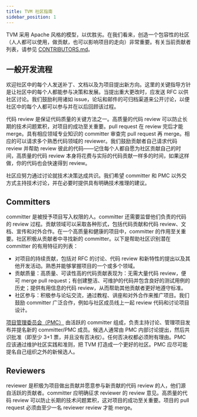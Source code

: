 ```yaml
---
title: TVM 社区指南
sidebar_position: 1
---
```


TVM 采用 Apache 风格的模型，以优胜劣。在我们看来，创造一个包容性的社区（人人都可以使用，做贡献，也可以影响项目的走向）非常重要。有关当前贡献者列表，请参见 [CONTRIBUTORS.md](https://github.com/apache/tvm/blob/main/CONTRIBUTORS.md)。

## 一般开发流程

欢迎社区中的每个人发送补丁、文档以及为项目提出新方向。这里的关键指导方针是让社区中的每个人都能参与决策和发展。当提出重大更改时，应发送 RFC 以供社区讨论。我们鼓励利用诸如 issue，论坛和邮件的可归档渠道来公开讨论，以便社区中的每个人都可以参与并在以后回顾该过程。

代码 review 是保证代码质量的关键方法之一。高质量的代码 review 可以防止长期的技术问题累积，对项目的成功至关重要。pull request 在 review 完后才能 merge。具有相应领域专业知识的 committer 审查完 pull request 再 merge。相应的可以请求多个熟悉代码领域的 reviewer。我们鼓励贡献者自己请求代码 review 并帮助 review 彼此的代码——记住每个人都自愿为社区贡献自己的时间，高质量的代码 review 本身将花费与实际的代码贡献一样多的时间，如果这样做，你的代码也会快速得到 review。

社区应努力通过讨论就技术决策达成共识。我们希望 committer 和 PMC 以外交方式主持技术讨论，并在必要时提供具有明确技术推理的建议。

## Committers

committer 是被授予项目写入权限的人。committer 还需要监督他们负责的代码的 review 过程。贡献领域可以采取各种形式，包括代码贡献和代码 review、文档、宣传和对外合作。在一个高质量和健康的项目中，committer 的作用至关重要。社区积极从贡献者中寻找新的 committer。以下是帮助社区识别潜在 committer 的有用特征的列表：

- 对项目的持续贡献，包括对 RFC 的讨论、代码 review 和新特性的提出以及其他开发活动。熟悉并能够掌握项目的一个或多个领域。
- 贡献质量：高质量、可读性高的代码贡献表现为：无需大量代码 review，便可 merge pull request；有创建整洁、可维护的代码并包含良好的测试用例的历史；提供有用信息的代码 review，从而帮助其他贡献者更好地遵守标准。
- 社区参与：积极参与论坛交流，通过教程、讲座和对外合作来推广项目。我们鼓励 committer 广泛合作，例如与社区成员线上一起 review 代码和讨论项目设计。

[项目管理委员会（PMC）](https://projects.apache.org/committee.html?tvm) 由活跃的 committer 组成，负责主持讨论、管理项目发布并提名新的 committer/PMC 成员。候选人通常由 PMC 内部讨论提出，然后共识批准（即至少 3+1 票，并且没有否决权）。任何否决权都必须附有理由。PMC 应该通过维护社区实践和准则，把 TVM 打造成一个更好的社区。PMC 应尽可能提名自己组织之外的新候选人。

## Reviewers

reviewer 是积极为项目做出贡献并愿意参与新贡献的代码 review 的人，他们源自活跃的贡献者。committer 应明确征求 reviewer 的 review 意见。高质量的代码 review 可以防止长期的技术问题累积，这对项目的成功至关重要。项目的 pull request 必须由至少一名 reviewer review 才能 merge。